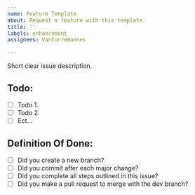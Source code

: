 ```yaml
---
name: Feature Template
about: Request a feature with this template.
title: ''
labels: enhancement
assignees: VantorreWannes

---
```


Short clear issue description.

## Todo:
- [ ] Todo 1.
- [ ] Todo 2.
- [ ] Ect...

## Definition Of Done:
- [ ] Did you create a new branch?
- [ ] Did you commit after each major change?
- [ ] Did you complete all steps outlined in this issue?
- [ ] Did you make a pull request to merge with the dev branch?
